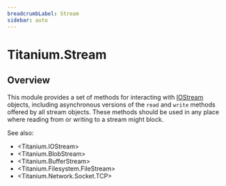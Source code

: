 ```yaml
---
breadcrumbLabel: Stream
sidebar: auto
---
```


# Titanium.Stream

<ProxySummary/>

## Overview

This module provides a set of methods for interacting with
[IOStream](Titanium.IOStream) objects, including asynchronous versions of the 
`read` and `write` methods offered by all stream objects. These 
methods should be used in any place where reading from or writing
to a stream might block.

See also:

* <Titanium.IOStream>
* <Titanium.BlobStream>
* <Titanium.BufferStream>
* <Titanium.Filesystem.FileStream>
* <Titanium.Network.Socket.TCP>

<ApiDocs/>
